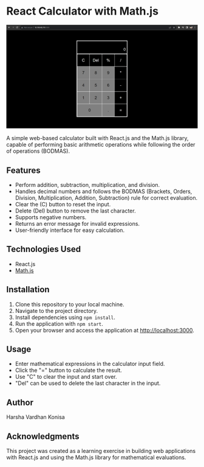# React Calculator with Math.js

![Calculator Screenshot](calculator-screenshot.png)

A simple web-based calculator built with React.js and the Math.js library, capable of performing basic arithmetic operations while following the order of operations (BODMAS).

## Features

- Perform addition, subtraction, multiplication, and division.
- Handles decimal numbers and follows the BODMAS (Brackets, Orders, Division, Multiplication, Addition, Subtraction) rule for correct evaluation.
- Clear the (C) button to reset the input.
- Delete (Del) button to remove the last character.
- Supports negative numbers.
- Returns an error message for invalid expressions.
- User-friendly interface for easy calculation.

## Technologies Used

- React.js
- [Math.js](https://mathjs.org/)

## Installation

1. Clone this repository to your local machine.
2. Navigate to the project directory.
3. Install dependencies using `npm install`.
4. Run the application with `npm start`.
5. Open your browser and access the application at [http://localhost:3000](http://localhost:3000).

## Usage

- Enter mathematical expressions in the calculator input field.
- Click the "=" button to calculate the result.
- Use "C" to clear the input and start over.
- "Del" can be used to delete the last character in the input.

## Author

Harsha Vardhan Konisa

## Acknowledgments

This project was created as a learning exercise in building web applications with React.js and using the Math.js library for mathematical evaluations.

